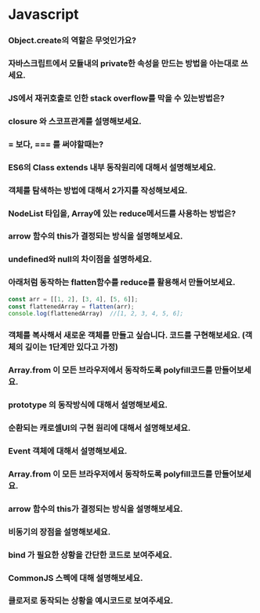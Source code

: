 # Javascript

### Object.create의 역할은 무엇인가요?
### 자바스크립트에서 모듈내의 private한 속성을 만드는 방법을 아는대로 쓰세요.
### JS에서 재귀호출로 인한 stack overflow를 막을 수 있는방법은?
### closure 와 스코프관계를 설명해보세요.
### = 보다, === 를 써야할때는?
### ES6의 Class extends 내부 동작원리에 대해서 설명해보세요.
### 객체를 탐색하는 방법에 대해서 2가지를 작성해보세요.
### NodeList 타입을, Array에 있는 reduce메서드를 사용하는 방법은?
### arrow 함수의 this가 결정되는 방식을 설명해보세요.
### undefined와 null의 차이점을 설명하세요.
### 아래처럼 동작하는 flatten함수를 reduce를 활용해서 만들어보세요.
```js
const arr = [[1, 2], [3, 4], [5, 6]];
const flattenedArray = flatten(arr);
console.log(flattenedArray)  //[1, 2, 3, 4, 5, 6];
``` 
### 객체를 복사해서 새로운 객체를 만들고 싶습니다. 코드를 구현해보세요. (객체의 깊이는 1단계만 있다고 가정)
### Array.from 이 모든 브라우저에서 동작하도록 polyfill코드를 만들어보세요.
### prototype 의 동작방식에 대해서 설명해보세요.
### 순환되는 캐로셀UI의 구현 원리에 대해서 설명해보세요.
### Event 객체에 대해서 설명해보세요.
### Array.from 이 모든 브라우저에서 동작하도록 polyfill코드를 만들어보세요.
### arrow 함수의 this가 결정되는 방식을 설명해보세요.
### 비동기의 장점을 설명해보세요.
### bind 가 필요한 상황을 간단한 코드로 보여주세요.
### CommonJS 스펙에 대해 설명해보세요.
### 클로저로 동작되는 상황을 예시코드로 보여주세요.
